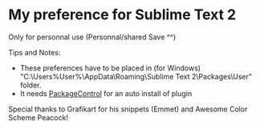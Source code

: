 My preference for Sublime Text 2
===
Only for personnal use (Personnal/shared Save ^^)

Tips and Notes: 

 * These preferences have to be placed in (for Windows) "C:\Users\%User%\AppData\Roaming\Sublime Text 2\Packages\User" folder.
 * It needs [PackageControl](https://sublime.wbond.net/installation) for an auto install of plugin


Special thanks to Grafikart for his snippets (Emmet) and Awesome Color Scheme Peacock!
